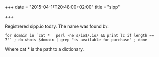 +++
date = "2015-04-17T20:48:00+02:00"
title = "sipp"

+++

Registrered sipp.io today. The name was found by:

```
for domain in `cat * | perl -ne's/io$/.io/ && print lc if length == 7'` ; do whois $domain | grep "is available for purchase" ; done
```

Where cat * is the path to a dictionary.